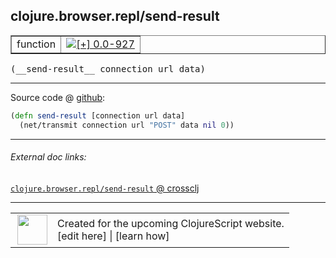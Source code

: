 ## clojure.browser.repl/send-result



 <table border="1">
<tr>
<td>function</td>
<td><a href="https://github.com/cljsinfo/cljs-api-docs/tree/0.0-927"><img valign="middle" alt="[+] 0.0-927" title="Added in 0.0-927" src="https://img.shields.io/badge/+-0.0--927-lightgrey.svg"></a> </td>
</tr>
</table>


 <samp>
(__send-result__ connection url data)<br>
</samp>

---







Source code @ [github](https://github.com/clojure/clojurescript/blob/r2758/src/cljs/clojure/browser/repl.cljs#L38-L39):

```clj
(defn send-result [connection url data]
  (net/transmit connection url "POST" data nil 0))
```

<!--
Repo - tag - source tree - lines:

 <pre>
clojurescript @ r2758
└── src
    └── cljs
        └── clojure
            └── browser
                └── <ins>[repl.cljs:38-39](https://github.com/clojure/clojurescript/blob/r2758/src/cljs/clojure/browser/repl.cljs#L38-L39)</ins>
</pre>

-->

---



###### External doc links:

[`clojure.browser.repl/send-result` @ crossclj](http://crossclj.info/fun/clojure.browser.repl.cljs/send-result.html)<br>

---

 <table>
<tr><td>
<img valign="middle" align="right" width="48px" src="http://i.imgur.com/Hi20huC.png">
</td><td>
Created for the upcoming ClojureScript website.<br>
[edit here] | [learn how]
</td></tr></table>

[edit here]:https://github.com/cljsinfo/cljs-api-docs/blob/master/cljsdoc/clojure.browser.repl_send-result.cljsdoc
[learn how]:https://github.com/cljsinfo/cljs-api-docs/wiki/cljsdoc-files

<!--

This information was too distracting to show to readers, but I'll leave it
commented here since it is helpful to:

- pretty-print the data used to generate this document
- and show how to retrieve that data



The API data for this symbol:

```clj
{:ns "clojure.browser.repl",
 :name "send-result",
 :type "function",
 :signature ["[connection url data]"],
 :source {:code "(defn send-result [connection url data]\n  (net/transmit connection url \"POST\" data nil 0))",
          :title "Source code",
          :repo "clojurescript",
          :tag "r2758",
          :filename "src/cljs/clojure/browser/repl.cljs",
          :lines [38 39]},
 :full-name "clojure.browser.repl/send-result",
 :full-name-encode "clojure.browser.repl_send-result",
 :history [["+" "0.0-927"]]}

```

Retrieve the API data for this symbol:

```clj
;; from Clojure REPL
(require '[clojure.edn :as edn])
(-> (slurp "https://raw.githubusercontent.com/cljsinfo/cljs-api-docs/catalog/cljs-api.edn")
    (edn/read-string)
    (get-in [:symbols "clojure.browser.repl/send-result"]))
```

-->
